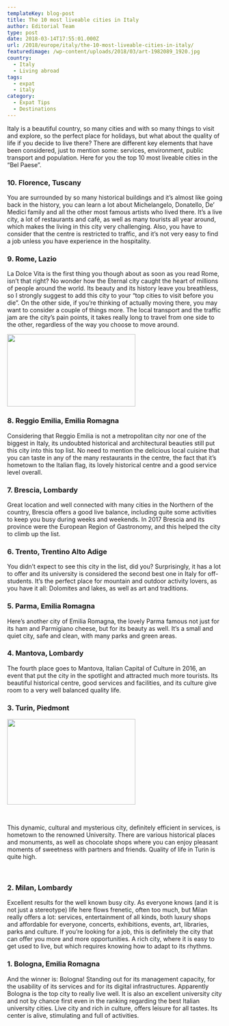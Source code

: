 ```yaml
---
templateKey: blog-post
title: The 10 most liveable cities in Italy
author: Editorial Team
type: post
date: 2018-03-14T17:55:01.000Z
url: /2018/europe/italy/the-10-most-liveable-cities-in-italy/
featuredimage: /wp-content/uploads/2018/03/art-1982089_1920.jpg
country:
  - Italy
  - Living abroad
tags:
  - expat
  - italy
category:
  - Expat Tips
  - Destinations
---
```


Italy is a beautiful country, so many cities and with so many things to visit and explore, so the perfect place for holidays, but what about the quality of life if you decide to live there? There are different key elements that have been considered, just to mention some: services, environment, public transport and population. Here for you the top 10 most liveable cities in the &#8220;Bel Paese&#8221;.

### 10. Florence, Tuscany

You are surrounded by so many historical buildings and it&#8217;s almost like going back in the history, you can learn a lot about Michelangelo, Donatello, De&#8217; Medici family and all the other most famous artists who lived there. It&#8217;s a live city, a lot of restaurants and café, as well as many tourists all year around, which makes the living in this city very challenging. Also, you have to consider that the centre is restricted to traffic, and it&#8217;s not very easy to find a job unless you have experience in the hospitality.

### 9. Rome, Lazio

La Dolce Vita is the first thing you though about as soon as you read Rome, isn&#8217;t that right? No wonder how the Eternal city caught the heart of millions of people around the world. Its beauty and its history leave you breathless, so I strongly suggest to add this city to your &#8220;top cities to visit before you die&#8221;. On the other side, if you&#8217;re thinking of actually moving there, you may want to consider a couple of things more. The local transport and the traffic jam are the city&#8217;s pain points, it takes really long to travel from one side to the other, regardless of the way you choose to move around.

<img  src="/img/uploads/2018/03/rome-1945033_1920-300x169.jpg" alt="" width="300" height="169" srcset="/img/uploads/2018/03/rome-1945033_1920-300x169.jpg 300w, /img/uploads/2018/03/rome-1945033_1920-768x432.jpg 768w, /img/uploads/2018/03/rome-1945033_1920-1024x575.jpg 1024w, /img/uploads/2018/03/rome-1945033_1920-1150x646.jpg 1150w, /img/uploads/2018/03/rome-1945033_1920.jpg 1200w" sizes="(max-width: 300px) 100vw, 300px" />

### 8. Reggio Emilia, Emilia Romagna

Considering that Reggio Emilia is not a metropolitan city nor one of the biggest in Italy, its undoubted historical and architectural beauties still put this city into this top list. No need to mention the delicious local cuisine that you can taste in any of the many restaurants in the centre, the fact that it&#8217;s hometown to the Italian flag, its lovely historical centre and a good service level overall.

### 7. Brescia, Lombardy

Great location and well connected with many cities in the Northern of the country, Brescia offers a good live balance, including quite some activities to keep you busy during weeks and weekends. In 2017 Brescia and its province were the European Region of Gastronomy, and this helped the city to climb up the list.

### 6. Trento, Trentino Alto Adige

You didn&#8217;t expect to see this city in the list, did you? Surprisingly, it has a lot to offer and its university is considered the second best one in Italy for off-students. It&#8217;s the perfect place for mountain and outdoor activity lovers, as you have it all: Dolomites and lakes, as well as art and traditions.

### 5. Parma, Emilia Romagna

Here&#8217;s another city of Emilia Romagna, the lovely Parma famous not just for its ham and Parmigiano cheese, but for its beauty as well. It&#8217;s a small and quiet city, safe and clean, with many parks and green areas.

### 4. Mantova, Lombardy

The fourth place goes to Mantova, Italian Capital of Culture in 2016, an event that put the city in the spotlight and attracted much more tourists. Its beautiful historical centre, good services and facilities, and its culture give room to a very well balanced quality life.

### 3. Turin, Piedmont

<img  src="/img/uploads/2018/03/piazza-vittorio-438449_1920-300x200.jpg" alt="" width="300" height="200" srcset="/img/uploads/2018/03/piazza-vittorio-438449_1920-300x200.jpg 300w, /img/uploads/2018/03/piazza-vittorio-438449_1920-768x512.jpg 768w, /img/uploads/2018/03/piazza-vittorio-438449_1920-1024x683.jpg 1024w, /img/uploads/2018/03/piazza-vittorio-438449_1920-1150x767.jpg 1150w, /img/uploads/2018/03/piazza-vittorio-438449_1920.jpg 1200w" sizes="(max-width: 300px) 100vw, 300px" />

&nbsp;

This dynamic, cultural and mysterious city, definitely efficient in services, is hometown to the renowned University. There are various historical places and monuments, as well as chocolate shops where you can enjoy pleasant moments of sweetness with partners and friends. Quality of life in Turin is quite high.

&nbsp;

### 2. Milan, Lombardy

Excellent results for the well known busy city. As everyone knows (and it is not just a stereotype) life here flows frenetic, often too much, but Milan really offers a lot: services, entertainment of all kinds, both luxury shops and affordable for everyone, concerts, exhibitions, events, art, libraries, parks and culture. If you&#8217;re looking for a job, this is definitely the city that can offer you more and more opportunities. A rich city, where it is easy to get used to live, but which requires knowing how to adapt to its rhythms.

### 1. Bologna, Emilia Romagna

And the winner is: Bologna! Standing out for its management capacity, for the usability of its services and for its digital infrastructures. Apparently Bologna is the top city to really live well. It is also an excellent university city and not by chance first even in the ranking regarding the best Italian university cities. Live city and rich in culture, offers leisure for all tastes. Its center is alive, stimulating and full of activities.

